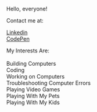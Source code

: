 Hello, everyone! 

Contact me at:

[Linkedin](https://www.linkedin.com/in/shawn-stover-se/)\
[CodePen](https://codepen.io/Shawn_Stover)

My Interests Are:\
\
Building Computers\
Coding\
Working on Computers\
Troubleshooting Computer Errors\
Playing Video Games\
Playing With My Pets\
Playing With My Kids
